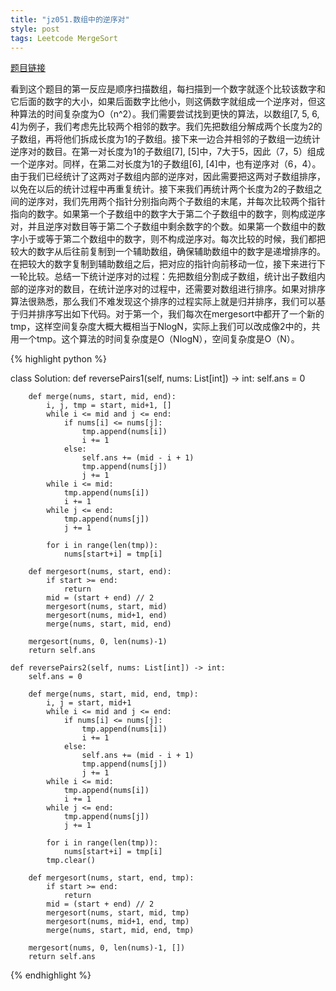 ```yaml
---
title: "jz051.数组中的逆序对"
style: post
tags: Leetcode MergeSort
---
```


[题目链接](https://leetcode-cn.com/problems/shu-zu-zhong-de-ni-xu-dui-lcof/)

看到这个题目的第一反应是顺序扫描数组，每扫描到一个数字就逐个比较该数字和它后面的数字的大小，如果后面数字比他小，则这俩数字就组成一个逆序对，但这种算法的时间复杂度为O（n^2）。我们需要尝试找到更快的算法，以数组[7, 5, 6, 4]为例子，我们考虑先比较两个相邻的数字。我们先把数组分解成两个长度为2的子数组，再将他们拆成长度为1的子数组。接下来一边合并相邻的子数组一边统计逆序对的数目。在第一对长度为1的子数组[7], [5]中，7大于5，因此（7，5）组成一个逆序对。同样，在第二对长度为1的子数组[6], [4]中，也有逆序对（6，4）。由于我们已经统计了这两对子数组内部的逆序对，因此需要把这两对子数组排序，以免在以后的统计过程中再重复统计。接下来我们再统计两个长度为2的子数组之间的逆序对，我们先用两个指针分别指向两个子数组的末尾，并每次比较两个指针指向的数字。如果第一个子数组中的数字大于第二个子数组中的数字，则构成逆序对，并且逆序对数目等于第二个子数组中剩余数字的个数。如果第一个数组中的数字小于或等于第二个数组中的数字，则不构成逆序对。每次比较的时候，我们都把较大的数字从后往前复制到一个辅助数组，确保辅助数组中的数字是递增排序的。在把较大的数字复制到辅助数组之后，把对应的指针向前移动一位，接下来进行下一轮比较。总结一下统计逆序对的过程：先把数组分割成子数组，统计出子数组内部的逆序对的数目，在统计逆序对的过程中，还需要对数组进行排序。如果对排序算法很熟悉，那么我们不难发现这个排序的过程实际上就是归并排序，我们可以基于归并排序写出如下代码。对于第一个，我们每次在mergesort中都开了一个新的tmp，这样空间复杂度大概大概相当于NlogN，实际上我们可以改成像2中的，共用一个tmp。这个算法的时间复杂度是O（NlogN），空间复杂度是O（N）。

{% highlight python %}

class Solution:
    def reversePairs1(self, nums: List[int]) -> int:
        self.ans = 0

        def merge(nums, start, mid, end):
            i, j, tmp = start, mid+1, []
            while i <= mid and j <= end:
                if nums[i] <= nums[j]:
                    tmp.append(nums[i])
                    i += 1
                else:
                    self.ans += (mid - i + 1)
                    tmp.append(nums[j])
                    j += 1
            while i <= mid:
                tmp.append(nums[i])
                i += 1
            while j <= end:
                tmp.append(nums[j])
                j += 1
            
            for i in range(len(tmp)):
                nums[start+i] = tmp[i]

        def mergesort(nums, start, end):
            if start >= end:
                return
            mid = (start + end) // 2
            mergesort(nums, start, mid)
            mergesort(nums, mid+1, end)
            merge(nums, start, mid, end)

        mergesort(nums, 0, len(nums)-1)
        return self.ans

    def reversePairs2(self, nums: List[int]) -> int:
        self.ans = 0

        def merge(nums, start, mid, end, tmp):
            i, j = start, mid+1
            while i <= mid and j <= end:
                if nums[i] <= nums[j]:
                    tmp.append(nums[i])
                    i += 1
                else:
                    self.ans += (mid - i + 1)
                    tmp.append(nums[j])
                    j += 1
            while i <= mid:
                tmp.append(nums[i])
                i += 1
            while j <= end:
                tmp.append(nums[j])
                j += 1

            for i in range(len(tmp)):
                nums[start+i] = tmp[i]
            tmp.clear()

        def mergesort(nums, start, end, tmp):
            if start >= end:
                return
            mid = (start + end) // 2
            mergesort(nums, start, mid, tmp)
            mergesort(nums, mid+1, end, tmp)
            merge(nums, start, mid, end, tmp)

        mergesort(nums, 0, len(nums)-1, [])
        return self.ans

{% endhighlight %}

